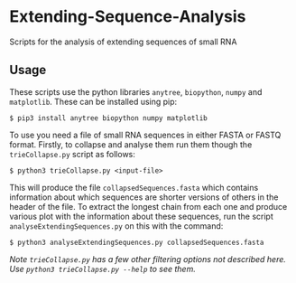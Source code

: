 # Extending-Sequence-Analysis
Scripts for the analysis of extending sequences of small RNA

## Usage

These scripts use the python libraries `anytree`, `biopython`, `numpy` and `matplotlib`. These can be installed using pip:

```
$ pip3 install anytree biopython numpy matplotlib
```

To use you need a file of small RNA sequences in either FASTA or FASTQ format. Firstly, to collapse and analyse them run them though the `trieCollapse.py` script as follows:

```
$ python3 trieCollapse.py <input-file>
```

This will produce the file `collapsedSequences.fasta` which contains information about which sequences are shorter versions of others in the header of the file. To extract the longest chain from each one and produce various plot with the information about these sequences, run the script `analyseExtendingSequences.py` on this with the command:

```
$ python3 analyseExtendingSequences.py collapsedSequences.fasta
```

*Note `trieCollapse.py` has a few other filtering options not described here. Use `python3 trieCollapse.py --help` to see them.*
